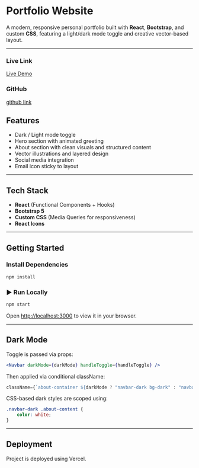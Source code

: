 # Portfolio Website

A modern, responsive personal portfolio built with **React**, **Bootstrap**, and custom **CSS**, featuring a light/dark mode toggle and creative vector-based layout.

---

### Live Link
[Live Demo](https://protofilo-website-ass.vercel.app/)

### GitHub
[github link](https://github.com/Sravanikonapalli/protofilo-website-ass)
## Features

- Dark / Light mode toggle
- Hero section with animated greeting
- About section with clean visuals and structured content
- Vector illustrations and layered design
- Social media integration
- Email icon sticky to layout

---

## Tech Stack

- **React** (Functional Components + Hooks)
- **Bootstrap 5**
- **Custom CSS** (Media Queries for responsiveness)
- **React Icons**

---

## Getting Started

### Install Dependencies

```bash
npm install
```

### ▶ Run Locally

```bash
npm start
```

Open [http://localhost:3000](http://localhost:3000) to view it in your browser.

---

## Dark Mode

Toggle is passed via props:

```jsx
<Navbar darkMode={darkMode} handleToggle={handleToggle} />
```

Then applied via conditional className:

```jsx
className={`about-container ${darkMode ? "navbar-dark bg-dark" : "navbar-light bg-light"}`}
```

CSS-based dark styles are scoped using:

```css
.navbar-dark .about-content {
    color: white;
}
```

---

## Deployment

Project is deployed using Vercel.
